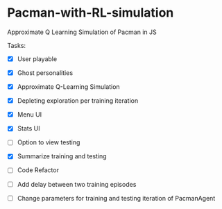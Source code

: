 # Pacman-with-RL-simulation
Approximate Q Learning Simulation of Pacman in JS

Tasks:
- [x] User playable
- [x] Ghost personalities
- [x] Approximate Q-Learning Simulation
- [x] Depleting exploration per training iteration
- [x] Menu UI
- [x] Stats UI
- [ ] Option to view testing
- [x] Summarize training and testing
- [ ] Code Refactor
- [ ] Add delay between two training episodes
- [ ] Change parameters for training and testing iteration of PacmanAgent

